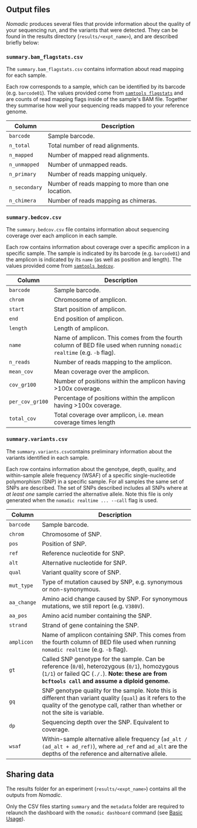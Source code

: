 
## Output files

*Nomadic* produces several files that provide information about the quality of your sequencing run, and the variants that were detected. They can be found in the results directory (`results/<expt_name>`), and are described briefly below:

### `summary.bam_flagstats.csv`
The `summary.bam_flagstats.csv` contains information about read mapping for each sample.

Each row corresponds to a sample, which can be identified by its barcode (e.g. `barcode01`). The values provided come from [`samtools flagstats`](https://www.htslib.org/doc/samtools-flagstat.html) and are counts of read mapping flags inside of the sample's BAM file. Together they summarise how well your sequencing reads mapped to your reference genome.

| Column | Description |
| --- | --- |
| `barcode` | Sample barcode. |
| `n_total` | Total number of read alignments. |
| `n_mapped` | Number of mapped read alignments. |
| `n_unmapped` | Number of unmapped reads. |
| `n_primary` | Number of reads mapping uniquely. |
| `n_secondary` | Number of reads mapping to more than one location. |
| `n_chimera` | Number of reads mapping as chimeras. |


### `summary.bedcov.csv`
The `summary.bedcov.csv` file contains information about sequencing coverage over each amplicon in each sample.


Each row contains information about coverage over a specific amplicon in a specific sample. The sample is indicated by its barcode (e.g. `barcode01`) and the amplicon is indicated by its `name` (as well as position and length). The values provided come from [`samtools bedcov`](https://www.htslib.org/doc/samtools-bedcov.html).

| Column | Description |
| --- | --- |
| `barcode` | Sample barcode. |
| `chrom` | Chromosome of amplicon. |
| `start` | Start position of amplicon. |
| `end` | End position of amplicon. |
| `length` | Length of amplicon. |
| `name` | Name of amplicon. This comes from the fourth column of BED file used when running `nomadic realtime` (e.g. `-b` flag). |
| `n_reads` | Number of reads mapping to the amplicon. |
| `mean_cov` | Mean coverage over the amplicon. |
| `cov_gr100` | Number of positions within the amplicon having >100x coverage. |
| `per_cov_gr100` | Percentage of positions within the amplicon having >100x coverage. |
| `total_cov` | Total coverage over amplicon, i.e. mean coverage times length |


### `summary.variants.csv`
The `summary.variants.csv`contains preliminary information about the variants identified in each sample.


Each row contains information about the genotype, depth, quality, and within-sample allele frequency (WSAF) of a specific single-nucleotide polymorphism (SNP) in a specific sample. For all samples the same set of SNPs are described. The set of SNPs described includes all SNPs where at *at least one* sample carried the alternative allele. Note this file is only generated when the `nomadic realtime ... --call` flag is used.

| Column | Description |
| --- | --- |
| `barcode` | Sample barcode. |
| `chrom` | Chromosome of SNP. |
| `pos` | Position of SNP. |
| `ref` | Reference nucleotide for SNP. |
| `alt` | Alternative nucleotide for SNP. |
| `qual` | Variant quality score of SNP. |
| `mut_type` | Type of mutation caused by SNP, e.g. synonymous or non-synonymous. |
| `aa_change` | Amino acid change caused by SNP. For synonymous mutations, we still report (e.g. `V380V`). |
| `aa_pos` | Amino acid number containing the SNP. |
| `strand` | Strand of gene containing the SNP. |
| `amplicon` | Name of amplicon containing SNP.  This comes from the fourth column of BED file used when running `nomadic realtime` (e.g. `-b` flag). |
| `gt` | Called SNP genotype for the sample. Can be reference (`0/0`), heterozygous (`0/1`), homozygous (`1/1`) or failed QC (`./.`). **Note: these are from `bcftools call` and assume a diploid genome.** |
| `gq` | SNP genotype quality for the sample. Note this is different than variant quality (`qual`) as it refers to the quality of the genotype call, rather than whether or not the site is variable. |
| `dp` | Sequencing depth over the SNP. Equivalent to coverage. |
| `wsaf` | Within-sample alternative allele frequency (`ad_alt / (ad_alt + ad_ref)`), where `ad_ref` and `ad_alt` are the depths of the reference and alternative allele. |


## Sharing data
The results folder for an experiment (`results/<expt_name>`) contains all the outputs from *Nomadic*. 

Only the CSV files starting `summary` and the `metadata` folder are required to relaunch the dashboard with the `nomadic dashboard` command (see [Basic Usage](basic.md)).